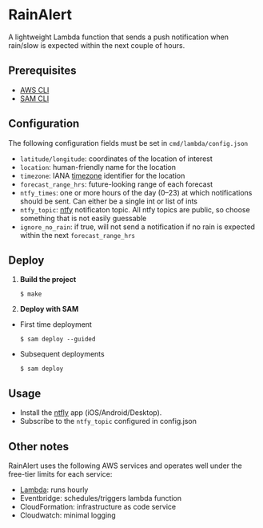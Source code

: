 # RainAlert
A lightweight Lambda function that sends a push notification when rain/slow is expected within the next couple of hours. 

## Prerequisites
- [AWS CLI](https://docs.aws.amazon.com/cli/latest/userguide/cli-configure-sso.html)
- [SAM CLI](https://docs.aws.amazon.com/serverless-application-model/latest/developerguide/install-sam-cli.html)

## Configuration
The following configuration fields must be set in ```cmd/lambda/config.json```
- ```latitude/longitude```: coordinates of the location of interest
- ```location```: human-friendly name for the location
- ```timezone```: IANA [timezone](https://en.wikipedia.org/wiki/List_of_tz_database_time_zones) identifier for the location
- ```forecast_range_hrs```: future-looking range of each forecast
- ```ntfy_times```: one or more hours of the day (0–23) at which notifications should be sent. Can either be a single int or list of ints
- ```ntfy_topic```: [ntfy](https://docs.ntfy.sh/) notificaton topic. All ntfy topics are public, so choose something that is not easily guessable
- ```ignore_no_rain```: if true, will not send a notification if no rain is expected within the next ```forecast_range_hrs```

## Deploy
1. **Build the project**
   ```
   $ make
   ```
2. **Deploy with SAM**
  - First time deployment
    ```
    $ sam deploy --guided
    ```
  - Subsequent deployments
    ```
    $ sam deploy
    ```

## Usage
- Install the [ntfly](https://ntfy.sh/) app (iOS/Android/Desktop).
- Subscribe to the ```ntfy_topic``` configured in config.json

## Other notes
RainAlert uses the following AWS services and operates well under the free-tier limits for each service:
- [Lambda](https://aws.amazon.com/lambda/): runs hourly
- Eventbridge: schedules/triggers lambda function
- CloudFormation: infrastructure as code service
- Cloudwatch: minimal logging
